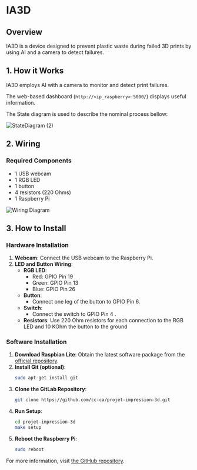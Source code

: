# IA3D

## Overview

IA3D  is a device designed to prevent plastic waste during failed 3D prints by using AI and a camera to detect failures.

## 1. How it Works

IA3D employs AI with a camera to monitor and detect print failures.

The web-based dashboard (`http://<ip_raspberry>:5000/`) displays useful information.

The State diagram is used to describe the nominal process bellow:

![StateDiagram (2)](https://github.com/cc-ca/projet-impression-3d/assets/65626912/2b9dab5f-703e-4115-92e0-2667a610ceb0)


## 2. Wiring

### Required Components
- 1 USB webcam
- 1 RGB LED
- 1 button
- 4 resistors (220 Ohms)
- 1 Raspberry Pi

![Wiring Diagram](https://github.com/cc-ca/projet-impression-3d/assets/65626912/4fd35d57-26c4-41d8-8104-bdc7c5d9b96c)

## 3. How to Install

### Hardware Installation

1. **Webcam**: Connect the USB webcam to the Raspberry Pi.
2. **LED and Button Wiring**:
    - **RGB LED**:
        - Red: GPIO Pin 19
        - Green: GPIO Pin 13
        - Blue: GPIO Pin 26
    - **Button**:
        - Connect one leg of the button to GPIO Pin 6.
    - **Switch**:
        - Connect the switch to GPIO Pin 4 .
    - **Resistors**: Use 220 Ohm resistors for each connection to the RGB LED and 10 KOhm the button to the ground

### Software Installation
1. **Download Raspbian Lite**: Obtain the latest software package from the [official repository](https://www.raspberrypi.com/software/).
2. **Install Git (optional)**:
   ```bash
   sudo apt-get install git
3. **Clone the GitLab Repository**:
   ```bash
   git clone https://github.com/cc-ca/projet-impression-3d.git
4. **Run Setup**:
   ```bash
   cd projet-impression-3d
   make setup
5. **Reboot the Raspberry Pi**:
   ```bash
   sudo reboot
For more information, visit [the GitHub repository](https://github.com/cc-ca/projet-impression-3d).
